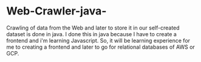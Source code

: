 # Web-Crawler-java-

Crawling of data from the Web and later to store it in our self-created dataset is done in java.
I done this in java because I have to create a frontend and i'm learning Javascript. So, it will be learning experience for me to creating a frontend and later to go for relational databases of AWS or GCP.

